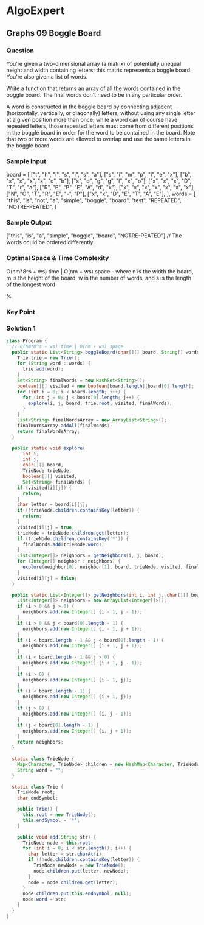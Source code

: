 # AlgoExpert

## Graphs 09 Boggle Board

### Question

You're given a two-dimensional array (a matrix) of potentially unequal height and width containing letters; this matrix represents a boggle board. You're also given a list of words.

Write a function that returns an array of all the words contained in the boggle board. The final words don't need to be in any particular order.

A word is constructed in the boggle board by connecting adjacent (horizontally, vertically, or diagonally) letters, without using any single letter at a given position more than once; while a word can of course have repeated letters, those repeated letters must come from different positions in the boggle board in order for the word to be contained in the board. Note that two or more words are allowed to overlap and use the same letters in the boggle board.

### Sample Input

board = [
  ["t", "h", "i", "s", "i", "s", "a"],
  ["s", "i", "m", "p", "l", "e", "x"],
  ["b", "x", "x", "x", "x", "e", "b"],
  ["x", "o", "g", "g", "l", "x", "o"],
  ["x", "x", "x", "D", "T", "r", "a"],
  ["R", "E", "P", "E", "A", "d", "x"],
  ["x", "x", "x", "x", "x", "x", "x"],
  ["N", "O", "T", "R", "E", "-", "P"],
  ["x", "x", "D", "E", "T", "A", "E"],
],
words = [
  "this", "is", "not", "a", "simple", "boggle",
  "board", "test", "REPEATED", "NOTRE-PEATED",
]

### Sample Output

["this", "is", "a", "simple", "boggle", "board", "NOTRE-PEATED"]
// The words could be ordered differently.

### Optimal Space & Time Complexity

O(nm*8^s + ws) time | O(nm + ws) space - where n is the width the board, m is the height of the board, w is the number of words, and s is the length of the longest word

%

### Key Point

### Solution 1

```java
class Program {
  // O(nm*8^s + ws) time | O(nm + ws) space
  public static List<String> boggleBoard(char[][] board, String[] words) {
    Trie trie = new Trie();
    for (String word : words) {
      trie.add(word);
    }
    Set<String> finalWords = new HashSet<String>();
    boolean[][] visited = new boolean[board.length][board[0].length];
    for (int i = 0; i < board.length; i++) {
      for (int j = 0; j < board[0].length; j++) {
        explore(i, j, board, trie.root, visited, finalWords);
      }
    }
    List<String> finalWordsArray = new ArrayList<String>();
    finalWordsArray.addAll(finalWords);
    return finalWordsArray;
  }

  public static void explore(
      int i,
      int j,
      char[][] board,
      TrieNode trieNode,
      boolean[][] visited,
      Set<String> finalWords) {
    if (visited[i][j]) {
      return;
    }
    char letter = board[i][j];
    if (!trieNode.children.containsKey(letter)) {
      return;
    }
    visited[i][j] = true;
    trieNode = trieNode.children.get(letter);
    if (trieNode.children.containsKey('*')) {
      finalWords.add(trieNode.word);
    }
    List<Integer[]> neighbors = getNeighbors(i, j, board);
    for (Integer[] neighbor : neighbors) {
      explore(neighbor[0], neighbor[1], board, trieNode, visited, finalWords);
    }
    visited[i][j] = false;
  }

  public static List<Integer[]> getNeighbors(int i, int j, char[][] board) {
    List<Integer[]> neighbors = new ArrayList<Integer[]>();
    if (i > 0 && j > 0) {
      neighbors.add(new Integer[] {i - 1, j - 1});
    }
    if (i > 0 && j < board[0].length - 1) {
      neighbors.add(new Integer[] {i - 1, j + 1});
    }
    if (i < board.length - 1 && j < board[0].length - 1) {
      neighbors.add(new Integer[] {i + 1, j + 1});
    }
    if (i < board.length - 1 && j > 0) {
      neighbors.add(new Integer[] {i + 1, j - 1});
    }
    if (i > 0) {
      neighbors.add(new Integer[] {i - 1, j});
    }
    if (i < board.length - 1) {
      neighbors.add(new Integer[] {i + 1, j});
    }
    if (j > 0) {
      neighbors.add(new Integer[] {i, j - 1});
    }
    if (j < board[0].length - 1) {
      neighbors.add(new Integer[] {i, j + 1});
    }
    return neighbors;
  }

  static class TrieNode {
    Map<Character, TrieNode> children = new HashMap<Character, TrieNode>();
    String word = "";
  }

  static class Trie {
    TrieNode root;
    char endSymbol;

    public Trie() {
      this.root = new TrieNode();
      this.endSymbol = '*';
    }

    public void add(String str) {
      TrieNode node = this.root;
      for (int i = 0; i < str.length(); i++) {
        char letter = str.charAt(i);
        if (!node.children.containsKey(letter)) {
          TrieNode newNode = new TrieNode();
          node.children.put(letter, newNode);
        }
        node = node.children.get(letter);
      }
      node.children.put(this.endSymbol, null);
      node.word = str;
    }
  }
}

```
